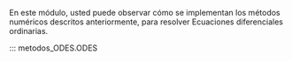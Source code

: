 En este módulo, usted puede observar cómo se implementan los métodos numéricos descritos anteriormente, para resolver Ecuaciones diferenciales ordinarias. 

::: metodos_ODES.ODES

